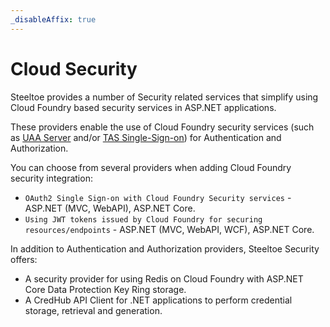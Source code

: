 ```yaml
---
_disableAffix: true
---
```


# Cloud Security

Steeltoe provides a number of Security related services that simplify using Cloud Foundry based security services in ASP.NET applications.

These providers enable the use of Cloud Foundry security services (such as [UAA Server](https://github.com/cloudfoundry/uaa) and/or [TAS Single-Sign-on](https://docs.pivotal.io/p-identity/)) for Authentication and Authorization.

You can choose from several providers when adding Cloud Foundry security integration:

* `OAuth2 Single Sign-on with Cloud Foundry Security services` - ASP.NET (MVC, WebAPI), ASP.NET Core.
* `Using JWT tokens issued by Cloud Foundry for securing resources/endpoints` - ASP.NET (MVC, WebAPI, WCF), ASP.NET Core.

In addition to Authentication and Authorization providers, Steeltoe Security offers:

* A security provider for using Redis on Cloud Foundry with ASP.NET Core Data Protection Key Ring storage.
* A CredHub API Client for .NET applications to perform credential storage, retrieval and generation.
